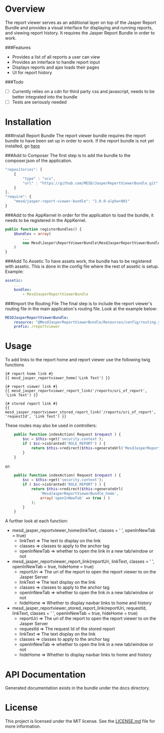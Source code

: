 Overview
========
The report viewer serves as an additional layer on top of the Jasper Report Bundle and provides a visual interface for displaying and running reports, and viewing report history.  It requires the Jasper Report Bundle in order to work.

###Features
- Provides a list of all reports a user can view
- Provides an interface to handle report input
- Displays reports and ajax loads their pages
- UI for report history

###Todo
- [ ] Currently relies on a cdn for third party css and javascript, needs to be better integrated into the bundle
- [ ] Tests are seriously needed

Installation
============
###Install Report Bundle
The report viewer bundle requires the report bundle to have been set up in order to work.  If the report bundle is not yet installed, go [here](https://github.com/MESD/JasperReportBundle)

###Add to Composer
The first step is to add the bundle to the composer.json of the application.
```javascript
"repositories": [
    {
        "type" : "vcs",
        "url" : "https://github.com/MESD/JasperReportViewerBundle.git"
    }
],
"require": {
    "mesd/jasper-report-viewer-bundle": "1.0.0-alpha+001"
}
```

###Add to the AppKernel
In order for the application to load the bundle, it needs to be registered in the AppKernel.
```php
public function registerBundles() {
    $bundles = array(
        ...
        new Mesd\Jasper\ReportViewerBundle\MesdJasperReportViewerBundle(),
    )
}
```

###Add To Assetic
To have assets work, the bundle has to be registered with assetic.  This is done in the config file where the rest of assetic is setup.  Example:
```yaml
assetic:
    ...
    bundles:
        - MesdJasperReportViewerBundle
```

###Import the Routing File
The final step is to include the report viewer's routing file in the main application's routing file.  Look at the example below:
```yaml
MESDJasperReportViewerBundle:
    resource: "@MesdJasperReportViewerBundle/Resources/config/routing.yml"
    prefix: /reportviewer
```

Usage
=====
To add links to the report home and report viewer use the following twig functions
```twig
{# report home link #}
{{ mesd_jasper_reportviewer_home('Link Text') }}
 
{# report viewer link #}
{{ mesd_jasper_reportviewer_report_link('/reports/uri_of_report', 'Link Text') }}
 
{# stored report link #}
{{ mesd_jasper_reportviewer_stored_report_link('/reports/uri_of_report', 'requestId', 'Link Text') }}
``` 

These routes may also be used in controllers:
```PHP
    public function indexAction( Request $request ) {
        $sc = $this->get('security.context');
        if ( $sc->isGranted('ROLE_REPORT') ) {
            return $this->redirect($this->generateUrl('MesdJasperReportViewerBundle_home'));
        } 
    }
```
or:
```PHP
    public function indexAction( Request $request ) {
        $sc = $this->get('security.context');
        if ( $sc->isGranted('ROLE_REPORT') ) {
            return $this->redirect($this->generateUrl(
                'MesdJasperReportViewerBundle_home',
                array('openInNewTab' => true ) ) 
            );
        } 
    }
```



A further look at each function:
- mesd_jasper_reportviewer_home(linkText, classes = ' ', openInNewTab = true)
  - linkText => The text to display on the link
  - classes => classes to apply to the anchor tag
  - openInNewTab => whether to open the link in a new tab/window or not
- mesd_jasper_reportviewer_report_link(reportUri, linkText, classes = ' ', openInNewTab = true, hideHome = true)
  - reportUri => The uri of the report to open the report viewer to on the Jasper Server
  - linkText => The text display on the link
  - classes => classes to apply to the anchor tag
  - openInNewTab => whether to open the link in a new tab/window or not
  - hideHome => Whether to display navbar links to home and history
- mesd_jasper_reportviewer_stored_report_link(reportUri, requestId, linkText, classes = ' ', openInNewTab = true, hideHome = true)
  - reportUri => The uri of the report to open the report viewer to on the Jasper Server
  - requestId => The request Id of the stored report
  - linkText => The text display on the link
  - classes => classes to apply to the anchor tag
  - openInNewTab => whether to open the link in a new tab/window or not
  - hideHome => Whether to display navbar links to home and history

API Documentation
=================
Generated documentation exists in the bundle under the docs directory.

License
========
This project is licensed under the MIT license.  See the [LICENSE.md](LICENSE.md) file for more information.
